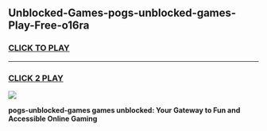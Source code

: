 
## Unblocked-Games-pogs-unblocked-games-Play-Free-o16ra
<h3>
<a href="https://premium76.site?title=pogs-unblocked-games&ref=23A">CLICK TO PLAY</a></h3>
<hr>

<h3>
<a href="https://premium76.site?title=pogs-unblocked-games&ref=23A">CLICK 2 PLAY</a>
  
</h3>

<a href="https://premium76.site?title=pogs-unblocked-games&ref=23A"><img src="https://clearcache.store/games.png"></a>


**pogs-unblocked-games games unblocked: Your Gateway to Fun and Accessible Online Gaming**
